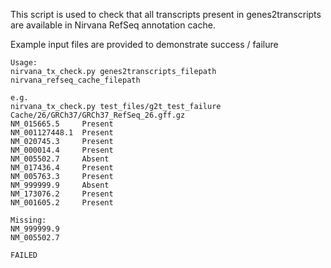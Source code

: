 This script is used to check that all transcripts present in genes2transcripts are available in Nirvana RefSeq annotation cache.

Example input files are provided to demonstrate success / failure

```
Usage:
nirvana_tx_check.py genes2transcripts_filepath nirvana_refseq_cache_filepath
```

```
e.g.
nirvana_tx_check.py test_files/g2t_test_failure Cache/26/GRCh37/GRCh37_RefSeq_26.gff.gz
NM_015665.5     Present
NM_001127448.1  Present
NM_020745.3     Present
NM_000014.4     Present
NM_005502.7     Absent
NM_017436.4     Present
NM_005763.3     Present
NM_999999.9     Absent
NM_173076.2     Present
NM_001605.2     Present

Missing:
NM_999999.9
NM_005502.7

FAILED
```
